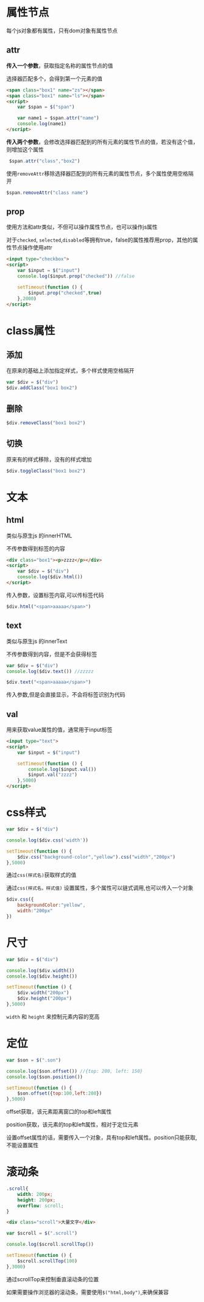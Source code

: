 # 属性节点

每个js对象都有属性，只有dom对象有属性节点

## attr

**传入一个参数**，获取指定名称的属性节点的值

选择器匹配多个，会得到第一个元素的值

```html
<span class="box1" name="zs"></span>
<span class="box1" name="ls"></span>
<script>
    var $span = $("span")

    var name1 = $span.attr("name")
    console.log(name1)
</script>
```

**传入两个参数**，会修改选择器匹配到的所有元素的属性节点的值，若没有这个值，则增加这个属性

```js
 $span.attr("class","box2")
```

使用`removeAttr`移除选择器匹配到的所有元素的属性节点，多个属性使用空格隔开

```js
$span.removeAttr("class name")
```

## prop

使用方法和attr类似，不但可以操作属性节点，也可以操作js属性

对于`checked`, `selected`,`disabled`等拥有true，false的属性推荐用prop，其他的属性节点操作使用attr

```html
<input type="checkbox">
<script>
    var $input = $("input")
    console.log($input.prop("checked")) //false

    setTimeout(function () {
        $input.prop("checked",true)
    },2000)
</script>
```

# class属性

## 添加

在原来的基础上添加指定样式，多个样式使用空格隔开

```js
var $div = $("div")
$div.addClass("box1 box2")
```

## 删除

```js
$div.removeClass("box1 box2")
```

## 切换

原来有的样式移除，没有的样式增加

```js
$div.toggleClass("box1 box2")
```



# 文本

## html

类似与原生js 的innerHTML

不传参数得到标签的内容

```html
<div class="box1"><p>zzzz</p></div>
<script>
    var $div = $("div")
    console.log($div.html())
</script>
```

传入参数，设置标签内容,可以传标签代码

```js
$div.html("<span>aaaaa</span>")
```

## text

类似与原生js 的innerText

不传参数得到内容，但是不会获得标签

```js
var $div = $("div")
console.log($div.text()) //zzzzz

$div.text("<span>aaaaa</span>")
```

传入参数,但是会直接显示，不会将标签识别为代码

## val

用来获取value属性的值，通常用于input标签

```html
<input type="text">
<script>
    var $input = $("input")

    setTimeout(function () {
        console.log($input.val())
        $input.val("zzzz")
    },5000)
</script>
```

# css样式

```js
var $div = $("div")

console.log($div.css('width'))

setTimeout(function () {
    $div.css("background-color","yellow").css("width","200px")
},5000)
```

通过`css(样式名)`获取样式的值

通过`css(样式名，样式值)` 设置属性，多个属性可以链式调用,也可以传入一个对象

```js
$div.css({
    backgroundColor:"yellow",
    width:"200px"
})
```

# 尺寸

```js
var $div = $("div")

console.log($div.width())
console.log($div.height())

setTimeout(function () {
    $div.width("200px")
    $div.height("200px")
},5000)
```

`width` 和 `height` 来控制元素内容的宽高

# 定位

```js
var $son = $(".son")

console.log($son.offset()) //{top: 200, left: 150}
console.log($son.position())

setTimeout(function () {
    $son.offset({top:100,left:200})
},5000)
```

offset获取，该元素距离窗口的top和left属性

position获取，该元素的top和left属性，相对于定位元素

设置offset属性的话，需要传入一个对象，具有top和left属性。position只能获取,不能设置属性

# 滚动条

```css
.scroll{
    width: 200px;
    height: 200px;
    overflow: scroll;
}
```

```html
<div class="scroll">大量文字</div>
```

```js
var $scroll = $(".scroll")

console.log($scroll.scrollTop())

setTimeout(function () {
    $scroll.scrollTop(100)
},3000)
```

通过scrollTop来控制垂直滚动条的位置

如果需要操作浏览器的滚动条，需要使用`$("html,body")`,来确保兼容